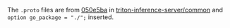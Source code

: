 The `.proto` files are
from [050e5ba](https://github.com/triton-inference-server/common/commit/050e5ba65e0fca4c4ae297230ffee649ebeef7ce)
in [triton-inference-server/common](https://github.com/triton-inference-server/common/tree/main/protobuf)
and `option go_package = "./";` inserted.
